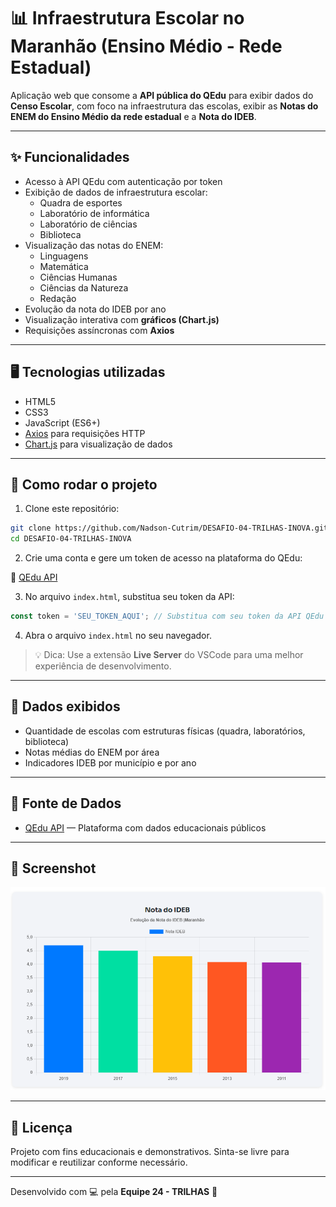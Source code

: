 
# 📊 Infraestrutura Escolar no Maranhão (Ensino Médio - Rede Estadual)

Aplicação web que consome a **API pública do QEdu** para exibir dados do **Censo Escolar**, com foco na infraestrutura das escolas, exibir as **Notas do ENEM do Ensino Médio da rede estadual** e a **Nota do IDEB**.

---

## ✨ Funcionalidades

- Acesso à API QEdu com autenticação por token
- Exibição de dados de infraestrutura escolar:
  - Quadra de esportes
  - Laboratório de informática
  - Laboratório de ciências
  - Biblioteca
- Visualização das notas do ENEM:
  - Linguagens
  - Matemática
  - Ciências Humanas
  - Ciências da Natureza
  - Redação
- Evolução da nota do IDEB por ano
- Visualização interativa com **gráficos (Chart.js)**
- Requisições assíncronas com **Axios**

---

## 🖥️ Tecnologias utilizadas

- HTML5  
- CSS3  
- JavaScript (ES6+)  
- [Axios](https://axios-http.com/) para requisições HTTP  
- [Chart.js](https://www.chartjs.org/) para visualização de dados  

---

## 🚀 Como rodar o projeto

1. Clone este repositório:

```bash
git clone https://github.com/Nadson-Cutrim/DESAFIO-04-TRILHAS-INOVA.git
cd DESAFIO-04-TRILHAS-INOVA
```

2. Crie uma conta e gere um token de acesso na plataforma do QEdu:

🔗 [QEdu API](https://qedu.org.br/)

3. No arquivo `index.html`, substitua seu token da API:

```js
const token = 'SEU_TOKEN_AQUI'; // Substitua com seu token da API QEdu
```

4. Abra o arquivo `index.html` no seu navegador.

> 💡 Dica: Use a extensão **Live Server** do VSCode para uma melhor experiência de desenvolvimento.

---

## 🧪 Dados exibidos

- Quantidade de escolas com estruturas físicas (quadra, laboratórios, biblioteca)
- Notas médias do ENEM por área
- Indicadores IDEB por município e por ano

---

## 📌 Fonte de Dados

- [QEdu API](https://qedu.org.br/) — Plataforma com dados educacionais públicos

---

## 📸 Screenshot

![Exemplo do gráfico](./assets/img/graf.png)

---

## 📝 Licença

Projeto com fins educacionais e demonstrativos. Sinta-se livre para modificar e reutilizar conforme necessário.

---

Desenvolvido com 💻 pela **Equipe 24 - TRILHAS** 🎈
